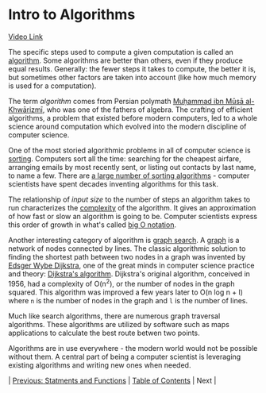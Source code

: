 # Intro to Algorithms
[Video Link](https://youtu.be/rL8X2mlNHPM)

The specific steps used to compute a given computation is called an [algorithm](../glossary/README.md#algorithm). Some algorithms are better than others, even if they produce equal results. Generally: the fewer steps it takes to compute, the better it is, but sometimes other factors are taken into account (like how much memory is used for a computation).

The term _algorithm_ comes from Persian polymath [Muḥammad ibn Mūsā al-Khwārizmī](https://en.wikipedia.org/wiki/Muhammad_ibn_Musa_al-Khwarizmi), who was one of the fathers of algebra. The crafting of efficient algorithms, a problem that existed before modern computers, led to a whole science around computation which evolved into the modern discipline of computer science.

One of the most storied algorithmic problems in all of computer science is [sorting](https://en.wikipedia.org/wiki/Sorting_algorithm). Computers sort all the time: searching for the cheapest airfare, arranging emails by most recently sent, or listing out contacts by last name, to name a few. There are [a large number of sorting algorithms](https://www.geeksforgeeks.org/sorting-algorithms/) - computer scientists have spent decades inventing algorithms for this task.

The relationship of _input size_ to the number of steps an algorithm takes to run characterizes the [complexity](../glossary/README.md#computational-complexity) of the algorithm. It gives an approximation of how fast or slow an algorithm is going to be. Computer scientists express this order of growth in what's called [big O notation](../glossary/README.md#big-o-notation).

Another interesting category of algorithm is [graph search](../glossary/README.md#graph-traversal). A [graph](../glossary/README.md#graph) is a network of nodes connected by lines. The classic algorithmic solution to finding the shortest path between two nodes in a graph was invented by [Edsger Wybe Dijkstra](https://en.wikipedia.org/wiki/Edsger_W._Dijkstra), one of the great minds in computer science practice and theory: [Dijkstra's algorithm](https://en.wikipedia.org/wiki/Dijkstra%27s_algorithm). Dijkstra's original algorithm, conceived in 1956, had a complexity of O(n<sup>2</sup>), or the number of nodes in the graph squared. This algorithm was improved a few years later to O(n log n + l) where `n` is the number of nodes in the graph and `l` is the number of lines.

Much like search algorithms, there are numerous graph traversal algorithms. These algorithms are utilized by software such as maps applications to calculate the best route betwen two points.

Algorithms are in use everywhere - the modern world would not be possible without them. A central part of being a computer scientist is leveraging existing algorithms and writing new ones when needed.

| [Previous: Statments and Functions](../12/README.md) | [Table of Contents](../README.md#table-of-contents) | Next |
